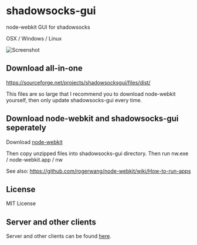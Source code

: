 shadowsocks-gui
===============

node-webkit GUI for shadowsocks

OSX / Windows / Linux

![Screenshot](http://ww1.sinaimg.cn/large/4a7494e9jw1e55jz443cuj20h20gadgu.jpg)

Download all-in-one
--------------------

https://sourceforge.net/projects/shadowsocksgui/files/dist/

This files are so large that I recommend you to download node-webkit yourself, then only update shadowsocks-gui every time.

Download node-webkit and shadowsocks-gui seperately
-----------------------------------------------------

Download [node-webkit](https://github.com/rogerwang/node-webkit#downloads)

Then copy unzipped files into shadowsocks-gui directory. Then run nw.exe / node-webkit.app / nw

See also: https://github.com/rogerwang/node-webkit/wiki/How-to-run-apps

License
--------
MIT License

Server and other clients
---------

Server and other clients can be found [here](https://github.com/clowwindy/shadowsocks/wiki/Ports-and-Clients).
